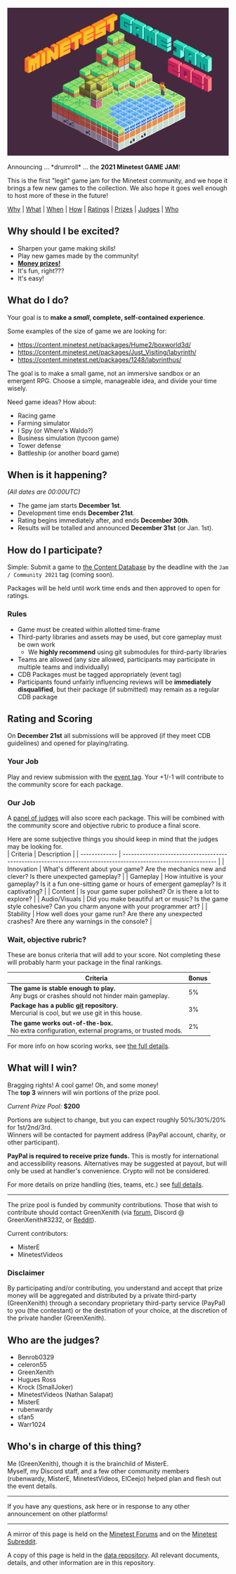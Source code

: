 ![banner](banner.png)

Announcing ... \*drumroll\* ... the **2021 Minetest GAME JAM**!  

This is the first "legit" game jam for the Minetest community, and we hope it brings a few new games to the collection. We also hope it goes well enough to host more of these in the future!  

[Why](#why-should-i-be-excited) | [What](#what-do-i-do) | [When](#when-is-it-happening) | [How](#how-do-i-participate) | [Ratings](#rating-and-scoring) | [Prizes](#what-will-i-win) | [Judges](#who-are-the-judges) | [Who](#whos-in-charge-of-this-thing)

## Why should I be excited?
* Sharpen your game making skills!
* Play new games made by the community!
* **[Money prizes!](#what-will-i-win)**
* It's fun, right???
* It's easy!

## What do I do?
Your goal is to **make a _small_, complete, self-contained experience**.  

Some examples of the size of game we are looking for:
* https://content.minetest.net/packages/Hume2/boxworld3d/
* https://content.minetest.net/packages/Just_Visiting/labyrinth/
* https://content.minetest.net/packages/1248/labyrinthus/

The goal is to make a small game, not an immersive sandbox or an emergent RPG. Choose a simple, manageable idea, and divide your time wisely.  

Need game ideas? How about:
* Racing game
* Farming simulator
* I Spy (or Where's Waldo?)
* Business simulation (tycoon game)
* Tower defense
* Battleship (or another board game)

## When is it happening?
_(All dates are 00:00UTC)_  
* The game jam starts **December 1st**.  
* Development time ends **December 21st**.
* Rating begins immediately after, and ends **December 30th**.
* Results will be totalled and announced **December 31st** (or Jan. 1st).

## How do I participate?
Simple: Submit a game to [the Content Database](https://content.minetest.net/) by the deadline with the `Jam / Community 2021` tag (coming soon).  

Packages will be held until work time ends and then approved to open for ratings.  

### Rules
* Game must be created within allotted time-frame
* Third-party libraries and assets may be used, but core gameplay must be own work
  * We **highly recommend** using git submodules for third-party libraries
* Teams are allowed (any size allowed, participants may participate in multiple teams and individually)
* CDB Packages must be tagged appropriately (event tag)
* Participants found unfairly influencing reviews will be **immediately disqualified**, but their package (if submitted) may remain as a regular CDB package

## Rating and Scoring
On **December 21st** all submissions will be approved (if they meet CDB guidelines) and opened for playing/rating.  

### Your Job
Play and review submission with the [event tag](#). Your +1/-1 will contribute to the community score for each package.  

### Our Job
A [panel of judges](#who-are-the-judges) will also score each package. This will be combined with the community score and objective rubric to produce a final score.  

Here are some subjective things you should keep in mind that the judges may be looking for.  
| Criteria      | Description                                                                                                     |
| ------------- | --------------------------------------------------------------------------------------------------------------- |
| Innovation    | What's different about your game? Are the mechanics new and clever? Is there unexpected gameplay?               |
| Gameplay      | How intuitive is your gameplay? Is it a fun one-sitting game or hours of emergent gameplay? Is it captivating?  |
| Content       | Is your game super polished? Or is there a lot to explore?                                                      |
| Audio/Visuals | Did you make beautiful art or music? Is the game style cohesive? Can you charm anyone with your programmer art? |
| Stability     | How well does your game run? Are there any unexpected crashes? Are there any warnings in the console?           |

### Wait, objective rubric?
These are bonus criteria that will add to your score. Not completing these will probably harm your package in the final rankings.    

| Criteria                                                                                                             | Bonus |
| -------------------------------------------------------------------------------------------------------------------- | ----- |
| **The game is stable enough to play.**              <br> Any bugs or crashes should not hinder main gameplay.        | 5%    |
| **Package has a public <ins>git</ins> repository.** <br> Mercurial is cool, but we use git in this house.            | 3%    |
| **The game works out-of-the-box.**                  <br> No extra configuration, external programs, or trusted mods. | 2%    |

For more info on how scoring works, see [the full details](PLANNING.md#scoring).  

## What will I win?
Bragging rights! A cool game! Oh, and some money!  
The **top 3** winners will win portions of the prize pool.  

_Current Prize Pool:_ **$200**

Portions are subject to change, but you can expect roughly 50%/30%/20% for 1st/2nd/3rd.  
Winners will be contacted for payment address (PayPal account, charity, or other participant).  

**PayPal is required to receive prize funds.** This is mostly for international and accessibility reasons. Alternatives may be suggested at payout, but will only be used at handler's convenience. Crypto will not be considered.  

For more details on prize handling (ties, teams, etc.) see [full details](PLANNING.md#prizes).  

* * *

The prize pool is funded by community contributions. Those that wish to contribute should contact GreenXenith (via [forum](https://forum.minetest.net/ucp.php?i=pm&mode=compose&u=18711), Discord @ GreenXenith#3232, or [Reddit](https://www.reddit.com/message/compose/?to=GreenXenith)).  

Current contributors:  
* MisterE
* MinetestVideos

### Disclaimer
By participating and/or contributing, you understand and accept that prize money will be aggregated and distributed by a private third-party (GreenXenith) through a secondary proprietary third-party service (PayPal) to you (the contestant) or the destination of your choice, at the discretion of the private handler (GreenXenith). 

## Who are the judges?
* Benrob0329
* celeron55
* GreenXenith
* Hugues Ross
* Krock (SmallJoker)
* MinetestVideos (Nathan Salapat)
* MisterE
* rubenwardy
* sfan5
* Warr1024

## Who's in charge of this thing?
Me (GreenXenith), though it is the brainchild of MisterE.  
Myself, my Discord staff, and a few other community members (rubenwardy, MisterE, MinetestVideos, ElCeejo) helped plan and flesh out the event details.  

* * *

If you have any questions, ask here or in response to any other announcement on other platforms!  

* * *

A mirror of this page is held on the [Minetest Forums](#) and on the [Minetest Subreddit](#).  

A copy of this page is held in the [data repository](https://github.com/GreenXenith/minetestgamejam). All relevant documents, details, and other information are in this repository.  
